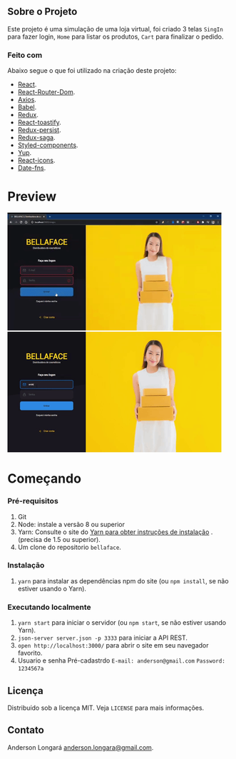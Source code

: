 ## Sobre o Projeto

Este projeto é uma simulação de uma loja virtual, foi criado 3 telas `SingIn` para fazer login, `Home` para listar os produtos, `Cart` para finalizar o pedido.

### Feito com

Abaixo segue o que foi utilizado na criação deste projeto:

* [React](https://pt-br.reactjs.org/).
* [React-Router-Dom](https://reactrouter.com/web/guides/quick-start).
* [Axios](https://github.com/axios/axios).
* [Babel](https://babeljs.io/).
* [Redux](https://redux.js.org/basics/usage-with-react).
* [React-toastify](https://github.com/fkhadra/react-toastify).
* [Redux-persist](https://github.com/rt2zz/redux-persist).
* [Redux-saga](https://redux-saga.js.org/).
* [Styled-components](https://styled-components.com/).
* [Yup](https://github.com/jquense/yup).
* [React-icons](https://react-icons.github.io/react-icons/).
* [Date-fns](https://date-fns.org/).

# Preview

![alt text](https://github.com/AndersonLongara/bellaface/blob/master/giphy-1.gif "Preview")
![alt text](https://github.com/AndersonLongara/bellaface/blob/master/giphy%20(1).gif "Preview")

# Começando

### Pré-requisitos

1. Git
2. Node: instale a versão 8 ou superior
3. Yarn: Consulte o site do [Yarn para obter instruções de instalação](https://yarnpkg.com/lang/en/docs/install/) . (precisa de 1.5 ou superior).
4. Um clone do repositorio `bellaface`.

### Instalação

1. `yarn` para instalar as dependências npm do site (ou `npm install`, se não estiver usando o Yarn).

### Executando localmente

1. `yarn start` para iniciar o servidor (ou `npm start`, se não estiver usando Yarn).
2. `json-server server.json -p 3333` para iniciar a API REST.
3. `open http://localhost:3000/` para abrir o site em seu navegador favorito.
4. Usuario e senha Pré-cadastrdo `E-mail: anderson@gmail.com` `Password: 1234567a`

## Licença

Distribuído sob a licença MIT. Veja `LICENSE` para mais informações.

## Contato

Anderson Longará [anderson.longara@gmail.com](mailto:anderson.longara@gmail.com).
